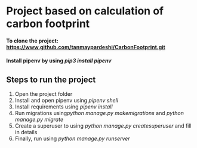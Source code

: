 # Project based on calculation of carbon footprint

#### To clone the project: https://www.github.com/tanmaypardeshi/CarbonFootprint.git

#### Install pipenv by using <i>pip3 install pipenv</i> 

## Steps to run the project

1. Open the project folder
2. Install and open pipenv using <i>pipenv shell</i>
3. Install requirements using <i>pipenv install</i>
4. Run migrations using<i>python manage.py makemigrations</i> and <i>python manage.py migrate</i>
5. Create a superuser to using <i>python manage.py createsuperuser</i> and fill in details
6. Finally, run using <i>python manage.py runserver</i>
